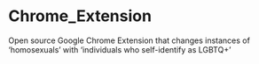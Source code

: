 # Chrome_Extension

Open source Google Chrome Extension that changes instances of ‘homosexuals’ with ‘individuals who self-identify as LGBTQ+’
